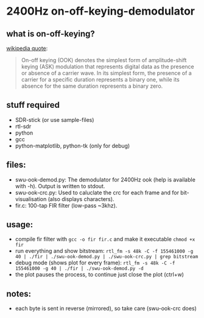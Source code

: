 # 2400Hz on-off-keying-demodulator

## what is on-off-keying?
[wikipedia quote](https://en.wikipedia.org/wiki/On-off_keying):
> On-off keying (OOK) denotes the simplest form of amplitude-shift keying (ASK) modulation that represents digital data as the presence or absence of a carrier wave. In its simplest form, the presence of a carrier for a specific duration represents a binary one, while its absence for the same duration represents a binary zero.
 
## stuff required
 * SDR-stick (or use sample-files)
 * rtl-sdr
 * python
 * gcc
 * python-matplotlib, python-tk (only for debug)

## files:
* swu-ook-demod.py: The demodulator for 2400Hz ook (help is available with -h). Output is written to stdout.
* swu-ook-crc.py: Used to caluclate the crc for each frame and for bit-visualisation (also displays characters).
* fir.c: 100-tap FIR filter (low-pass ~3khz).

## usage:
* compile fir filter with `gcc -o fir fir.c` and make it executable `chmod +x fir`
* run everything and show bitstream: `rtl_fm -s 48k -C -f 155461000 -g 40 | ./fir | ./swu-ook-demod.py | ./swu-ook-crc.py | grep bitstream`
* debug mode (shows plot for every frame): `rtl_fm -s 48k -C -f 155461000 -g 40 | ./fir | ./swu-ook-demod.py -d` 
 * the plot pauses the process, to continue just close the plot (ctrl+w)

## notes:
* each byte is sent in reverse (mirrored), so take care (swu-ook-crc does)
